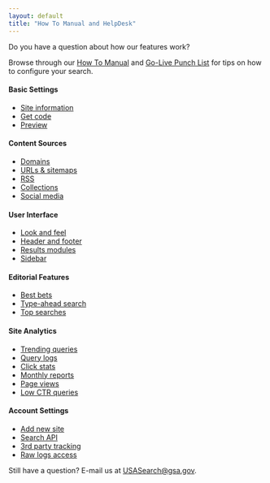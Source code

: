 ```yaml
---
layout: default
title: "How To Manual and HelpDesk"
---
```


Do you have a question about how our features work? 

Browse through our [How To Manual](http://usasearch.howto.gov/tagged/how-to) and [Go-Live Punch List](http://usasearch.howto.gov/blog/a-punch-list-to-go-live-with-usasearch.html) for tips on how to configure your search.

#### Basic Settings

* [Site information](http://usasearch.howto.gov/blog/how-to-edit-your-site-information)
* [Get code](http://usasearch.howto.gov/blog/how-to-add-our-code-to-your-website)
* [Preview](http://usasearch.howto.gov/blog/how-to-preview-your-search-results.html)

#### Content Sources

* [Domains](http://usasearch.howto.gov/blog/how-to-edit-your-domains.html)
* [URLs & sitemaps](http://usasearch.howto.gov/blog/how-to-add-your-urls-to-our-index.html)
* [RSS](http://usasearch.howto.gov/blog/how-to-add-your-rss-feeds-to-our-index.html)
* [Collections](http://usasearch.howto.gov/blog/how-to-create-collections-within-our-index.html)
* [Social media](http://usasearch.howto.gov/blog/how-to-add-your-social-media-to-our-index.html)

#### User Interface

* [Look and feel](http://usasearch.howto.gov/blog/how-to-customize-the-look-and-feel-of-your-results-page.html)
* [Header and footer](http://usasearch.howto.gov/blog/how-to-customize-the-header-and-footer-of-your-results.html)
* [Results modules](http://usasearch.howto.gov/blog/how-to-select-the-modules-that-appear-on-your-results.html)
* [Sidebar](http://usasearch.howto.gov/blog/how-to-select-the-sidebar-options-that-appear-on-your.html)

#### Editorial Features

* [Best bets](http://usasearch.howto.gov/blog/how-to-highlight-best-bets.html)
* [Type-ahead search](http://usasearch.howto.gov/blog/how-to-implement-type-ahead-search.html)
* [Top searches](http://usasearch.howto.gov/blog/how-to-publish-top-searches-on-your-website.html)

#### Site Analytics

* [Trending queries](http://usasearch.howto.gov/blog/how-to-analyze-your-trending-queries.html)
* [Query logs](http://usasearch.howto.gov/blog/how-to-analyze-your-query-logs.html)
* [Click stats](http://usasearch.howto.gov/blog/how-to-analyze-your-click-stats.html)
* [Monthly reports](http://usasearch.howto.gov/blog/how-to-analyze-your-monthly-reports.html)
* [Page views](http://usasearch.howto.gov/blog/how-to-analyze-your-page-views.html)
* [Low CTR queries](http://usasearch.howto.gov/blog/how-to-analyze-your-queries-with-low-click-thru-rates.html)

#### Account Settings

* [Add new site](http://usasearch.howto.gov/blog/how-to-set-up-a-new-account-and-site.html)
* [Search API](http://usasearch.howto.gov/blog/how-and-when-to-use-the-search-api.html)
* [3rd party tracking](http://usasearch.howto.gov/manual/third-party.html)
* [Raw logs access](http://usasearch.howto.gov/blog/how-to-access-your-raw-logs.html)

Still have a question? E-mail us at <USASearch@gsa.gov>.
